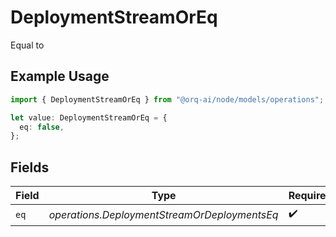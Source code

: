 # DeploymentStreamOrEq

Equal to

## Example Usage

```typescript
import { DeploymentStreamOrEq } from "@orq-ai/node/models/operations";

let value: DeploymentStreamOrEq = {
  eq: false,
};
```

## Fields

| Field                                        | Type                                         | Required                                     | Description                                  |
| -------------------------------------------- | -------------------------------------------- | -------------------------------------------- | -------------------------------------------- |
| `eq`                                         | *operations.DeploymentStreamOrDeploymentsEq* | :heavy_check_mark:                           | N/A                                          |